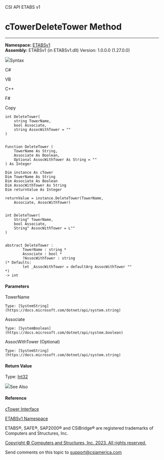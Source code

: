 ﻿

CSI API ETABS v1

# cTowerDeleteTower Method  
  
---  
  
**Namespace:** [ETABSv1](2780f1b8-2033-5289-2298-1cdb2a7508d9.htm)  
**Assembly:** ETABSv1 (in ETABSv1.dll) Version: 1.0.0.0 (1.27.0.0)

![](../icons/SectionExpanded.png)Syntax

C#

VB

C++

F#

Copy

    
    
    int DeleteTower(
    	string TowerName,
    	bool Associate,
    	string AssocWithTower = ""
    )
    
    
    Function DeleteTower ( 
    	TowerName As String,
    	Associate As Boolean,
    	Optional AssocWithTower As String = ""
    ) As Integer
    
    Dim instance As cTower
    Dim TowerName As String
    Dim Associate As Boolean
    Dim AssocWithTower As String
    Dim returnValue As Integer
    
    returnValue = instance.DeleteTower(TowerName, 
    	Associate, AssocWithTower)
    
    
    int DeleteTower(
    	String^ TowerName, 
    	bool Associate, 
    	String^ AssocWithTower = L""
    )
    
    
    abstract DeleteTower : 
            TowerName : string * 
            Associate : bool * 
            ?AssocWithTower : string 
    (* Defaults:
            let _AssocWithTower = defaultArg AssocWithTower ""
    *)
    -> int 
    

#### Parameters

TowerName

    Type: [SystemString](https://docs.microsoft.com/dotnet/api/system.string)  

Associate

    Type: [SystemBoolean](https://docs.microsoft.com/dotnet/api/system.boolean)  

AssocWithTower (Optional)

    Type: [SystemString](https://docs.microsoft.com/dotnet/api/system.string)  

#### Return Value

Type: [Int32](https://docs.microsoft.com/dotnet/api/system.int32)

![](../icons/SectionExpanded.png)See Also

#### Reference

[cTower Interface](1bb0c5f8-7995-5710-920d-d085c36229bc.htm)

[ETABSv1 Namespace](2780f1b8-2033-5289-2298-1cdb2a7508d9.htm)

ETABS®, SAFE®, SAP2000® and CSiBridge® are registered trademarks of Computers
and Structures, Inc.  

[Copyright © Computers and Structures, Inc. 2023. All rights
reserved.](http://www.csiamerica.com)

Send comments on this topic to
[support@csiamerica.com](mailto:support%40csiamerica.com?Subject=CSI%20API%20ETABS%20v1)

